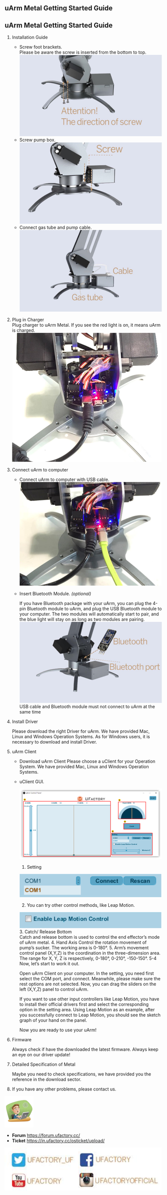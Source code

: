 ## uArm Metal Getting Started Guide
## uArm Metal Getting Started Guide

1. Installation Guide
    - Screw foot brackets.  
    Please be aware the screw is inserted from the bottom to top.
![Screw](img/getting_started/guide-1.png)
    - Screw pump box.
![screw pump box](img/getting_started/guide-2.png)
    - Connect gas tube and pump cable.![Pump Cable](img/getting_started/guide-3.png)

2. Plug in Charger  
    Plug charger to uArm Metal. If you see the red light is on, it means uArm is charged.
![Charger](img/getting_started/guide-4.png)

3. Connect uArm to computer

    - Connect uArm to computer with USB cable.  
    ![Usb cable](img/getting_started/guide-5.png)
    - Insert Bluetooth Module. *(optional)*  

        If you have Bluetooth package with your
        uArm, you can plug the 4-pin Bluetooth module to uArm, and plug the USB Bluetooth module to your computer. The two modules will automatically start to pair, and the blue light will stay on as long as two modules are pairing.
![Bluetooth](img/getting_started/guide-6.png)
<font cord=red>USB cable and Bluetooth module must not connect to uArm at the same time</font>  

4. Install Driver

    Please download the right Driver for uArm. We have provided Mac, Linux and Windows Operation Systems. As for Windows users, it is necessary to download and install Driver.

5. uArm Client

    - Download uArm Client
    Please choose a uClient for your Operation System. We have provided Mac, Linux and Windows Operation Systems.
    - uClient GUI.

        ![uArm Client](img/getting_started/guide-7.png)
        1. Setting   

        ![Setting](img/getting_started/guide-8.png)

        2. You can try other control methods, like Leap Motion.  

        ![Leap Motion](img/getting_started/guide-9.png)
        3. Catch/ Release Bottom  
        Catch and release bottom is used to control the end effector’s mode of uArm metal.
        4. Hand Axis
        Control the rotation movement of pump’s sucker. The working area is 0-180°.
        5. Arm’s movement control panel
        (X,Y,Z) is the coordination in the three-dimension area. The range for X, Y, Z is
        respectively, 0-180°, 0-210°, -150-150°. 5-4 Now, let’s start to work it out.  

        Open uArm Client on your computer. In the setting, you need first select the COM port, and connect. Meanwhile, please make sure the rest options are not selected. Now, you can drag the sliders on the left (X,Y,Z) panel to control uArm.  

        If you want to use other input controllers like Leap Motion, you have to install their official drivers first and select the corresponding option in the setting area. Using Leap Motion as an example, after you successfully connect to Leap Motion, you should see the sketch graph of your hand on the panel.  

        Now you are ready to use your uArm!      

6. Firmware

    Always check if have the downloaded the latest firmware. Always keep an eye on our driver update!

7. Detailed Specification of Metal

    Maybe you need to check specifications, we have provided you the reference in the download sector.

8. If you have any other problems, please contact us.

![help](img/getting_started/guide-10.png)

- **Forum** https://forum.ufactory.cc/  
- **Ticket** https://in.ufactory.cc/osticket/upload/  

![](img/getting_started/guide-11.png)
